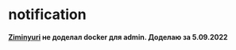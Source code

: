 # notification

####  [Ziminyuri](https://github.com/ziminyuri "Профиль") не доделал docker для admin. Доделаю за 5.09.2022